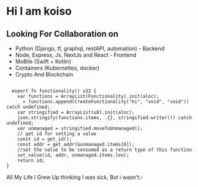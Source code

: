 <h1>Hi I am koiso</h1>

<h2>Looking For Collaboration on</h2>
<ul>
  <li>Python (Django, tf, graphql, restAPI, automation) - Backend</li>
  <li>Node, Express, Js, NextJs and React - Frontend</li>
  <li>MoBile (Swift + Kotlin)</li>
  <li>Containers (Kubernettes, docker)</li>
  <li>Crypto And Blockchain</li>
  </ul>
<code>
  export fn functionality() u32 {
    var functions = ArrayList(Functionality).init(aloc);
    _ = functions.append(CreateFunctionality("hi", "void", "void")) catch undefined;
    var stringified = ArrayList(u8).init(aloc);
    json.stringify(functions.items, .{}, stringified.writer()) catch undefined;
    var unmanaged = stringified.moveToUnmanaged();
    // get id for setting a value
    const id = get_id();
    const addr = get_addr(&unmanaged.items[0]);
    //set the value to be consumed as a return type of this function
    set_value(id, addr, unmanaged.items.len);
    return id;
}
</code>
<p>All My Life I Grew Up thinking I was sick, But i wasn't🎶</p>
